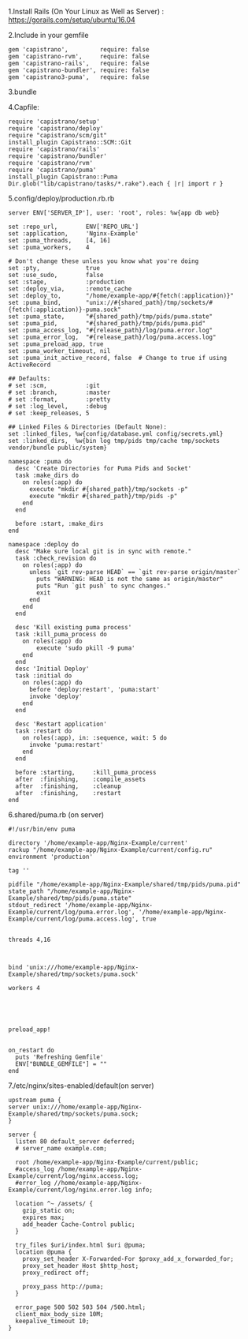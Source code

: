 1.Install Rails (On Your Linux as Well as Server) : https://gorails.com/setup/ubuntu/16.04

2.Include in your gemfile
	
	gem 'capistrano',         require: false
	gem 'capistrano-rvm',     require: false
	gem 'capistrano-rails',   require: false
	gem 'capistrano-bundler', require: false
	gem 'capistrano3-puma',   require: false

3.bundle

4.Capfile:

	require 'capistrano/setup'
	require 'capistrano/deploy'
	require "capistrano/scm/git"
	install_plugin Capistrano::SCM::Git
	require 'capistrano/rails'
	require 'capistrano/bundler'
	require 'capistrano/rvm'
	require 'capistrano/puma'
	install_plugin Capistrano::Puma
	Dir.glob("lib/capistrano/tasks/*.rake").each { |r| import r }

5.config/deploy/production.rb.rb

	server ENV['SERVER_IP'], user: 'root', roles: %w{app db web}

	set :repo_url,        ENV['REPO_URL']
	set :application,     'Nginx-Example'
	set :puma_threads,    [4, 16]
	set :puma_workers,    4

	# Don't change these unless you know what you're doing
	set :pty,             true
	set :use_sudo,        false
	set :stage,           :production
	set :deploy_via,      :remote_cache
	set :deploy_to,       "/home/example-app/#{fetch(:application)}"
	set :puma_bind,       "unix://#{shared_path}/tmp/sockets/#{fetch(:application)}-puma.sock"
	set :puma_state,      "#{shared_path}/tmp/pids/puma.state"
	set :puma_pid,        "#{shared_path}/tmp/pids/puma.pid"
	set :puma_access_log, "#{release_path}/log/puma.error.log"
	set :puma_error_log,  "#{release_path}/log/puma.access.log"
	set :puma_preload_app, true
	set :puma_worker_timeout, nil
	set :puma_init_active_record, false  # Change to true if using ActiveRecord

	## Defaults:
	# set :scm,           :git
	# set :branch,        :master
	# set :format,        :pretty
	# set :log_level,     :debug
	# set :keep_releases, 5

	## Linked Files & Directories (Default None):
	set :linked_files, %w{config/database.yml config/secrets.yml}
	set :linked_dirs,  %w{bin log tmp/pids tmp/cache tmp/sockets vendor/bundle public/system}

	namespace :puma do
	  desc 'Create Directories for Puma Pids and Socket'
	  task :make_dirs do
	    on roles(:app) do
	      execute "mkdir #{shared_path}/tmp/sockets -p"
	      execute "mkdir #{shared_path}/tmp/pids -p"
	    end
	  end

	  before :start, :make_dirs
	end

	namespace :deploy do
	  desc "Make sure local git is in sync with remote."
	  task :check_revision do
	    on roles(:app) do
	      unless `git rev-parse HEAD` == `git rev-parse origin/master`
	        puts "WARNING: HEAD is not the same as origin/master"
	        puts "Run `git push` to sync changes."
	        exit
	      end
	    end
	  end

	  desc 'Kill existing puma process'
	  task :kill_puma_process do
	  	on roles(:app) do
	  		execute 'sudo pkill -9 puma'
	  	end
	  end
	  desc 'Initial Deploy'
	  task :initial do
	    on roles(:app) do
	      before 'deploy:restart', 'puma:start'
	      invoke 'deploy'
	    end
	  end

	  desc 'Restart application'
	  task :restart do
	    on roles(:app), in: :sequence, wait: 5 do
	      invoke 'puma:restart'
	    end
	  end

	  before :starting,     :kill_puma_process
	  after  :finishing,    :compile_assets
	  after  :finishing,    :cleanup
	  after  :finishing,    :restart
	end

6.shared/puma.rb (on server)

	#!/usr/bin/env puma

	directory '/home/example-app/Nginx-Example/current'
	rackup "/home/example-app/Nginx-Example/current/config.ru"
	environment 'production'

	tag ''

	pidfile "/home/example-app/Nginx-Example/shared/tmp/pids/puma.pid"
	state_path "/home/example-app/Nginx-Example/shared/tmp/pids/puma.state"
	stdout_redirect '/home/example-app/Nginx-Example/current/log/puma.error.log', '/home/example-app/Nginx-Example/current/log/puma.access.log', true


	threads 4,16



	bind 'unix:///home/example-app/Nginx-Example/shared/tmp/sockets/puma.sock'

	workers 4





	preload_app!


	on_restart do
	  puts 'Refreshing Gemfile'
	  ENV["BUNDLE_GEMFILE"] = ""
	end

7./etc/nginx/sites-enabled/default(on server)

	upstream puma {
  	server unix:///home/example-app/Nginx-Example/shared/tmp/sockets/puma.sock;
	}

	server {
	  listen 80 default_server deferred;
	  # server_name example.com;

	  root /home/example-app/Nginx-Example/current/public;
	  #access_log /home/example-app/Nginx-Example/current/log/nginx.access.log;
	  #error_log //home/example-app/Nginx-Example/current/log/nginx.error.log info;

	  location ^~ /assets/ {
	    gzip_static on;
	    expires max;
	    add_header Cache-Control public;
	  }

	  try_files $uri/index.html $uri @puma;
	  location @puma {
	    proxy_set_header X-Forwarded-For $proxy_add_x_forwarded_for;
	    proxy_set_header Host $http_host;
	    proxy_redirect off;

	    proxy_pass http://puma;
	  }

	  error_page 500 502 503 504 /500.html;
	  client_max_body_size 10M;
	  keepalive_timeout 10;
	}